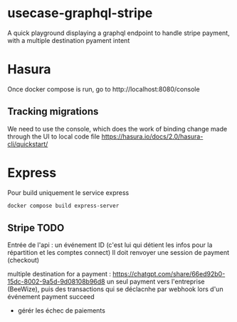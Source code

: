 # usecase-graphql-stripe
A quick playground displaying a graphql endpoint to handle stripe payment, with a multiple destination pyament intent

# Hasura
Once docker compose is run, go to
http://localhost:8080/console

## Tracking migrations
We need to use the console, which does the work of binding change made through the UI to local code file
https://hasura.io/docs/2.0/hasura-cli/quickstart/ 

# Express
Pour build uniquement le service express
```bash
docker compose build express-server
```

## Stripe TODO

Entrée de l'api : un événement ID (c'est lui qui détient les infos pour la répartition et les comptes connect)
Il doit renvoyer une session de payment (checkout)

multiple destination for a payment : https://chatgpt.com/share/66ed92b0-15dc-8002-9a5d-9d08108b96d8
un seul payment vers l'entreprise (BeeWize), puis des transactions qui se déclacnhe par webhook lors d'un événement payment succeed

 * gérér les échec de paiements